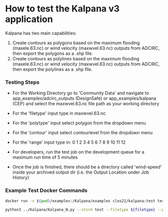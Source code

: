 # How to test the Kalpana v3 application

Kalpana has two main capabilities:
1) Create contours as polygons based on the maximum flooding (maxele.63.nc) or wind velocity (maxwvel.63.nc) outputs from ADCIRC, then export the polygons as a .shp file.
2) Create contours as polylines based on the maximum flooding (maxele.63.nc) or wind velocity (maxwvel.63.nc) outputs from ADCIRC, then export the polylines as a .shp file.

### Testing Steps
- For the Working Directory go to 'Community Data' and navigate to app_examples/adcirc_outputs (DesignSafe) or app_examples/kalpana (CEP) and select the maxwvel.63.nc file path as your working directory
- For the 'filetype' input type in maxwvel.63.nc
- For the 'polytype' input select polygon from the dropdown menu
- For the 'contour' input select contourlevel from the dropdown menu
- For the 'range' input type in: 0 1 2 3 4 5 6 7 8 9 10 11 12

- For developers, run the test job on the development queue for a maximum run time of 5 minutes

- Once the job is finished, there should be a directory called 'wind-speed' inside your archived output dir (i.e. the Output Location under Job History)


### Example Test Docker Commands

~~~bash
docker run -v $(pwd)/examples:/Kalpana/examples clos21/kalpana:test test --storm test --filetype /Kalpana/examples/maxwvel.63.nc --polytype polygon --viztype shapefile --subplots no --contourlevel '0 1 2 3 4 5 6 7 8 9 10 11 12'
~~~

~~~bash
python3 ../Kalpana/Kalpana_N.py --storm test --filetype ${filetype} --polytype ${polytype} --viztype shapefile --subplots no --${contour} "${range_value}"
~~~
